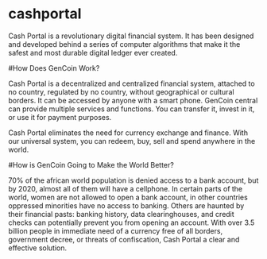 # cashportal

Cash Portal is a revolutionary digital financial system.  It has been designed and developed behind a series of computer algorithms that make it the safest and most durable digital ledger ever created.

#How Does GenCoin Work?
 
Cash Portal is a decentralized and centralized financial system, attached to no country, regulated by no country, without geographical or cultural borders.  It can be accessed by anyone with a smart phone.  GenCoin central can provide multiple services and functions. You can transfer it, invest in it, or use it for payment purposes.
 
 Cash Portal eliminates the need for currency exchange and finance. With our universal system, you can redeem, buy, sell and spend anywhere in the world.
 
#How is GenCoin Going to Make the World Better?
  
70% of the african world population is denied access to a bank account, but by 2020, almost all of them will have a cellphone. In certain parts of the world, women are not allowed to open a bank account, in other countries oppressed minorities have no access to banking. Others are haunted by their financial pasts: banking history, data clearinghouses, and credit checks can potentially prevent you from opening an account. With over 3.5 billion people in immediate need of a currency free of all borders, government decree, or threats of confiscation, Cash Portal a clear and effective solution.